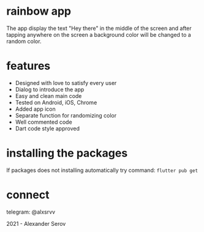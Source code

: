 # rainbow app

The app display the text "Hey there" in the middle of the screen and after tapping anywhere on the screen a background color will be changed to a random color.

# features

- Designed with love to satisfy every user
- Dialog to introduce the app
- Easy and clean main code
- Tested on Android, iOS, Chrome
- Added app icon
- Separate function for randomizing color
- Well commented code
- Dart code style approved

# installing the packages

If packages does not installing automatically try command:
`flutter pub get`

# connect
telegram: @alxsrvv

2021 - Alexander Serov
